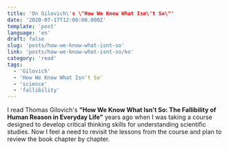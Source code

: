 ```yaml
---
title: 'On Gilovich\'s \"How We Know What Isn\'t So\"'
date: '2020-07-17T12:00:00.000Z'
template: 'post'
language: 'en'
draft: false
slug: 'posts/how-we-know-what-isnt-so'
link: 'posts/how-we-know-what-isnt-so/ko'
category: 'read'
tags:
  - 'Gilovich'
  - 'How We Know What Isn't So'
  - 'science'
  - 'fallibility'
---
```


I read Thomas Gilovich's **"How We Know What Isn't So: The Fallibility of Human Reason in Everyday Life"** years ago when I was taking a course designed to develop critical thinking skills for understanding scientific studies. Now I feel a need to revisit the lessons from the course and plan to review the book chapter by chapter.

